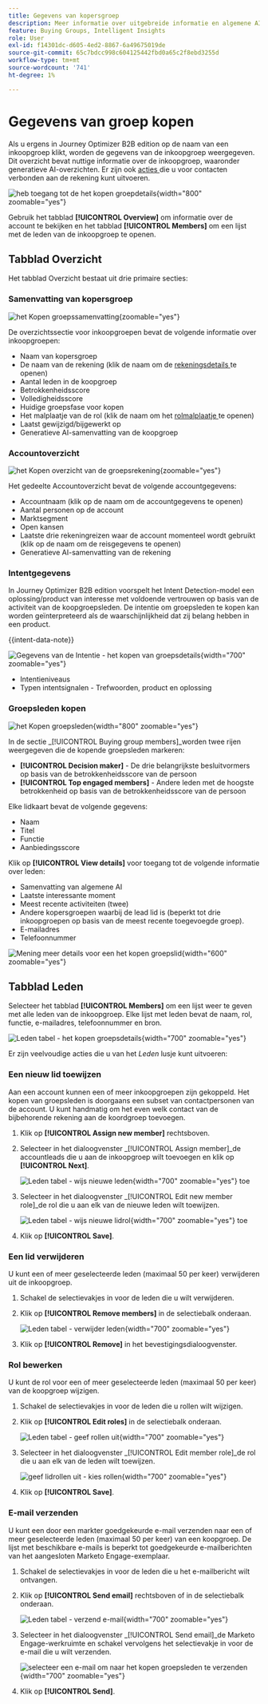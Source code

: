 ```yaml
---
title: Gegevens van kopersgroep
description: Meer informatie over uitgebreide informatie en algemene AI-overzichten voor het kopen van groepen in Journey Optimizer B2B edition.
feature: Buying Groups, Intelligent Insights
role: User
exl-id: f14301dc-d605-4ed2-8867-6a49675019de
source-git-commit: 65c7bdcc998c604125442fbd0a65c2f8ebd3255d
workflow-type: tm+mt
source-wordcount: '741'
ht-degree: 1%

---
```


# Gegevens van groep kopen

Als u ergens in Journey Optimizer B2B edition op de naam van een inkoopgroep klikt, worden de gegevens van de inkoopgroep weergegeven. Dit overzicht bevat nuttige informatie over de inkoopgroep, waaronder generatieve AI-overzichten. Er zijn ook [ acties ](#buying-group-actions) die u voor contacten verbonden aan de rekening kunt uitvoeren.

![ heb toegang tot de het kopen groepdetails ](./assets/buying-group-details.png){width="800" zoomable="yes"}

Gebruik het tabblad **[!UICONTROL Overview]** om informatie over de account te bekijken en het tabblad **[!UICONTROL Members]** om een lijst met de leden van de inkoopgroep te openen.

## Tabblad Overzicht

Het tabblad Overzicht bestaat uit drie primaire secties:

### Samenvatting van kopersgroep

![ het Kopen groepssamenvatting ](./assets/details-page-buying-group-overview.png){zoomable="yes"}

De overzichtssectie voor inkoopgroepen bevat de volgende informatie over inkoopgroepen:

* Naam van kopersgroep
* De naam van de rekening (klik de naam om de [ rekeningsdetails ](../accounts/account-details.md) te openen)
* Aantal leden in de koopgroep
* Betrokkenheidsscore
* Volledigheidsscore
* Huidige groepsfase voor kopen
* Het malplaatje van de rol (klik de naam om het [ rolmalplaatje ](buying-groups-role-templates.md#access-and-browse-role-templates) te openen)
* Laatst gewijzigd/bijgewerkt op
* Generatieve AI-samenvatting van de koopgroep

### Accountoverzicht

![ het Kopen overzicht van de groepsrekening ](./assets/details-page-buying-group-account-overview.png){zoomable="yes"}

Het gedeelte Accountoverzicht bevat de volgende accountgegevens:

* Accountnaam (klik op de naam om de accountgegevens te openen)
* Aantal personen op de account
* Marktsegment
* Open kansen
* Laatste drie rekeningreizen waar de account momenteel wordt gebruikt (klik op de naam om de reisgegevens te openen)
* Generatieve AI-samenvatting van de rekening

### Intentgegevens

In Journey Optimizer B2B edition voorspelt het Intent Detection-model een oplossing/product van interesse met voldoende vertrouwen op basis van de activiteit van de koopgroepsleden. De intentie om groepsleden te kopen kan worden geïnterpreteerd als de waarschijnlijkheid dat zij belang hebben in een product.

{{intent-data-note}}

![ Gegevens van de Intentie - het kopen van groepsdetails ](../accounts/assets/intent-data-panel.png){width="700" zoomable="yes"}

* Intentieniveaus
* Typen intentsignalen - Trefwoorden, product en oplossing

### Groepsleden kopen

![ het Kopen groepsleden ](./assets/details-page-buying-group-members.png){width="800" zoomable="yes"}

In de sectie _[!UICONTROL Buying group members]_worden twee rijen weergegeven die de kopende groepsleden markeren:

* **[!UICONTROL Decision maker]** - De drie belangrijkste besluitvormers op basis van de betrokkenheidsscore van de persoon
* **[!UICONTROL Top engaged members]** - Andere leden met de hoogste betrokkenheid op basis van de betrokkenheidsscore van de persoon

Elke lidkaart bevat de volgende gegevens:

* Naam
* Titel
* Functie
* Aanbiedingsscore

Klik op **[!UICONTROL View details]** voor toegang tot de volgende informatie over leden:

* Samenvatting van algemene AI
* Laatste interessante moment
* Meest recente activiteiten (twee)
* Andere kopersgroepen waarbij de lead lid is (beperkt tot drie inkoopgroepen op basis van de meest recente toegevoegde groep).
* E-mailadres
* Telefoonnummer

![ Mening meer details voor een het kopen groepslid ](./assets/details-page-buying-group-members-view-details.png){width="600" zoomable="yes"}

## Tabblad Leden

Selecteer het tabblad **[!UICONTROL Members]** om een lijst weer te geven met alle leden van de inkoopgroep. Elke lijst met leden bevat de naam, rol, functie, e-mailadres, telefoonnummer en bron.

![ Leden tabel - het kopen groepsdetails ](./assets/buying-group-details-members-tab.png){width="700" zoomable="yes"}

Er zijn veelvoudige acties die u van het _Leden_ lusje kunt uitvoeren:

### Een nieuw lid toewijzen

Aan een account kunnen een of meer inkoopgroepen zijn gekoppeld. Het kopen van groepsleden is doorgaans een subset van contactpersonen van de account. U kunt handmatig om het even welk contact van de bijbehorende rekening aan de koordgroep toevoegen.

1. Klik op **[!UICONTROL Assign new member]** rechtsboven.

1. Selecteer in het dialoogvenster _[!UICONTROL Assign member]_de accountleads die u aan de inkoopgroep wilt toevoegen en klik op **[!UICONTROL Next]**.

   ![ Leden tabel - wijs nieuwe leden ](./assets/buying-group-details-assign-member.png){width="700" zoomable="yes"} toe

1. Selecteer in het dialoogvenster _[!UICONTROL Edit new member role]_de rol die u aan elk van de nieuwe leden wilt toewijzen.

   ![ Leden tabel - wijs nieuwe lidrol ](./assets/buying-group-details-assign-member-edit-role.png){width="700" zoomable="yes"} toe

1. Klik op **[!UICONTROL Save]**.

### Een lid verwijderen

U kunt een of meer geselecteerde leden (maximaal 50 per keer) verwijderen uit de inkoopgroep.

1. Schakel de selectievakjes in voor de leden die u wilt verwijderen.

1. Klik op **[!UICONTROL Remove members]** in de selectiebalk onderaan.

   ![ Leden tabel - verwijder leden ](./assets/buying-group-details-remove-selected.png){width="700" zoomable="yes"}

1. Klik op **[!UICONTROL Remove]** in het bevestigingsdialoogvenster.

### Rol bewerken

U kunt de rol voor een of meer geselecteerde leden (maximaal 50 per keer) van de koopgroep wijzigen.

1. Schakel de selectievakjes in voor de leden die u rollen wilt wijzigen.

1. Klik op **[!UICONTROL Edit roles]** in de selectiebalk onderaan.

   ![ Leden tabel - geef rollen uit ](./assets/buying-group-details-edit-roles.png){width="700" zoomable="yes"}

1. Selecteer in het dialoogvenster _[!UICONTROL Edit member role]_de rol die u aan elk van de leden wilt toewijzen.

   ![ geef lidrollen uit - kies rollen ](./assets/buying-group-details-edit-roles-choose-roles.png){width="700" zoomable="yes"}

1. Klik op **[!UICONTROL Save]**.

### E-mail verzenden

U kunt een door een markter goedgekeurde e-mail verzenden naar een of meer geselecteerde leden (maximaal 50 per keer) van een koopgroep. De lijst met beschikbare e-mails is beperkt tot goedgekeurde e-mailberichten van het aangesloten Marketo Engage-exemplaar.

1. Schakel de selectievakjes in voor de leden die u het e-mailbericht wilt ontvangen.

1. Klik op **[!UICONTROL Send email]** rechtsboven of in de selectiebalk onderaan.

   ![ Leden tabel - verzend e-mail ](./assets/buying-group-details-send-email.png){width="700" zoomable="yes"}

1. Selecteer in het dialoogvenster _[!UICONTROL Send email]_de Marketo Engage-werkruimte en schakel vervolgens het selectievakje in voor de e-mail die u wilt verzenden.

   ![ selecteer een e-mail om naar het kopen groepsleden te verzenden ](../accounts/assets/account-details-send-email-dialog.png){width="700" zoomable="yes"}

1. Klik op **[!UICONTROL Send]**.
